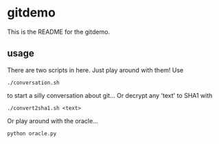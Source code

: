 # gitdemo

This is the README for the gitdemo. 

## usage
There are two scripts in here. Just play around with them!
Use
```
./conversation.sh
```
to start a silly conversation about git...
Or decrypt any 'text' to SHA1 with
```
./convert2sha1.sh <text>
```
Or play around with the oracle... 
```
python oracle.py
```


